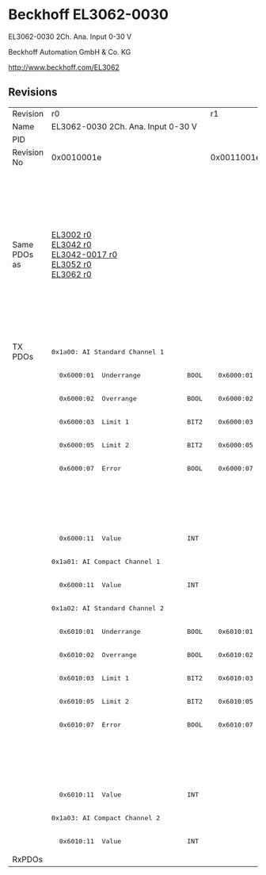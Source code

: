 # Beckhoff EL3062-0030

EL3062-0030 2Ch. Ana. Input 0-30 V

Beckhoff Automation GmbH & Co. KG

http://www.beckhoff.com/EL3062

## Revisions
<table>
<tr >
<td>Revision</td>
<td>r0</td>
<td>r1</td>
<td>r2</td>
<td>r3</td>
<td>r4</td>
<td>r5</td>
<td>r6</td>
<td>r7</td>
</tr>
<tr >
<td>Name</td>
<td>EL3062-0030 2Ch. Ana. Input 0-30 V</td>
<td colspan=7 align="center">EL3062-0030 2Ch. Ana. Input 0-30V</td>
</tr>
<tr >
<td>PID</td>
<td colspan=8 align="center">0x0bf63052</td>
</tr>
<tr >
<td>Revision No</td>
<td>0x0010001e</td>
<td>0x0011001e</td>
<td>0x0012001e</td>
<td>0x0013001e</td>
<td>0x0014001e</td>
<td>0x0015001e</td>
<td>0x0016001e</td>
<td>0x0017001e</td>
</tr>
<tr >
<td>Same PDOs as</td>
<td><a href="EL3002">EL3002 r0</a><br/><a href="EL3042">EL3042 r0</a><br/><a href="EL3042-0017">EL3042-0017 r0</a><br/><a href="EL3052">EL3052 r0</a><br/><a href="EL3062">EL3062 r0</a></td>
<td colspan=3 align="center"><a href="EL3002">EL3002 r1</a><br/><a href="EL3002">EL3002 r2</a><br/><a href="EL3002">EL3002 r3</a><br/><a href="EL3012">EL3012 r0</a><br/><a href="EL3012">EL3012 r1</a><br/><a href="EL3022">EL3022 r0</a><br/><a href="EL3022">EL3022 r1</a><br/><a href="EL3042">EL3042 r1</a><br/><a href="EL3042">EL3042 r2</a><br/><a href="EL3042-0017">EL3042-0017 r1</a><br/><a href="EL3042-0017">EL3042-0017 r2</a><br/><a href="EL3042-0017">EL3042-0017 r3</a><br/><a href="EL3052">EL3052 r1</a><br/><a href="EL3052">EL3052 r2</a><br/><a href="EL3062">EL3062 r1</a><br/><a href="EL3062">EL3062 r2</a></td>
<td colspan=2 align="center"><a href="EL3002">EL3002 r4</a><br/><a href="EL3002">EL3002 r5</a><br/><a href="EL3012">EL3012 r2</a><br/><a href="EL3012">EL3012 r3</a><br/><a href="EL3012">EL3012 r4</a><br/><a href="EL3022">EL3022 r2</a><br/><a href="EL3022">EL3022 r3</a><br/><a href="EL3022">EL3022 r4</a><br/><a href="EL3042">EL3042 r3</a><br/><a href="EL3042">EL3042 r4</a><br/><a href="EL3042-0017">EL3042-0017 r4</a><br/><a href="EL3042-0017">EL3042-0017 r5</a><br/><a href="EL3052">EL3052 r3</a><br/><a href="EL3052">EL3052 r4</a><br/><a href="EL3062">EL3062 r3</a><br/><a href="EL3062">EL3062 r4</a><br/><a href="EL3062-0015">EL3062-0015 r0</a></td>
<td colspan=2 align="center"><a href="EL3002">EL3002 r6</a><br/><a href="EL3042">EL3042 r5</a><br/><a href="EL3042-0017">EL3042-0017 r6</a><br/><a href="EL3052">EL3052 r5</a><br/><a href="EL3062">EL3062 r5</a></td>
</tr>
<tr class="txpdo">
<td rowspan=22 valign=top>TX PDOs</td>
<td colspan=8 align="left"><pre>0x1a00: AI Standard Channel 1</pre></td>
<td></td>
</tr>
<tr class="txpdo">
<td><pre>  0x6000:01  Underrange            BOOL</pre></td>
<td colspan=7 align="left"><pre>  0x6000:01  Status__Underrange    BOOL</pre></td>
</tr>
<tr class="txpdo">
<td><pre>  0x6000:02  Overrange             BOOL</pre></td>
<td colspan=7 align="left"><pre>  0x6000:02  Status__Overrange     BOOL</pre></td>
</tr>
<tr class="txpdo">
<td><pre>  0x6000:03  Limit 1               BIT2</pre></td>
<td colspan=7 align="left"><pre>  0x6000:03  Status__Limit 1       BIT2</pre></td>
</tr>
<tr class="txpdo">
<td><pre>  0x6000:05  Limit 2               BIT2</pre></td>
<td colspan=7 align="left"><pre>  0x6000:05  Status__Limit 2       BIT2</pre></td>
</tr>
<tr class="txpdo">
<td><pre>  0x6000:07  Error                 BOOL</pre></td>
<td colspan=7 align="left"><pre>  0x6000:07  Status__Error         BOOL</pre></td>
</tr>
<tr class="txpdo">
<td colspan=4 align="left"></td>
<td colspan=4 align="left"><pre>  0x6000:0f  Status__TxPDO State   BOOL</pre></td>
</tr>
<tr class="txpdo">
<td colspan=4 align="left"></td>
<td colspan=4 align="left"><pre>  0x6000:10  Status__TxPDO Toggle  BOOL</pre></td>
</tr>
<tr class="txpdo">
<td colspan=8 align="left"><pre>  0x6000:11  Value                 INT</pre></td>
</tr>
<tr class="txpdo">
<td colspan=8 align="left"><pre>0x1a01: AI Compact Channel 1</pre></td>
</tr>
<tr class="txpdo">
<td colspan=8 align="left"><pre>  0x6000:11  Value                 INT</pre></td>
</tr>
<tr class="txpdo">
<td colspan=8 align="left"><pre>0x1a02: AI Standard Channel 2</pre></td>
</tr>
<tr class="txpdo">
<td><pre>  0x6010:01  Underrange            BOOL</pre></td>
<td colspan=7 align="left"><pre>  0x6010:01  Status__Underrange    BOOL</pre></td>
</tr>
<tr class="txpdo">
<td><pre>  0x6010:02  Overrange             BOOL</pre></td>
<td colspan=7 align="left"><pre>  0x6010:02  Status__Overrange     BOOL</pre></td>
</tr>
<tr class="txpdo">
<td><pre>  0x6010:03  Limit 1               BIT2</pre></td>
<td colspan=7 align="left"><pre>  0x6010:03  Status__Limit 1       BIT2</pre></td>
</tr>
<tr class="txpdo">
<td><pre>  0x6010:05  Limit 2               BIT2</pre></td>
<td colspan=7 align="left"><pre>  0x6010:05  Status__Limit 2       BIT2</pre></td>
</tr>
<tr class="txpdo">
<td><pre>  0x6010:07  Error                 BOOL</pre></td>
<td colspan=7 align="left"><pre>  0x6010:07  Status__Error         BOOL</pre></td>
</tr>
<tr class="txpdo">
<td colspan=4 align="left"></td>
<td colspan=4 align="left"><pre>  0x6010:0f  Status__TxPDO State   BOOL</pre></td>
</tr>
<tr class="txpdo">
<td colspan=4 align="left"></td>
<td colspan=4 align="left"><pre>  0x6010:10  Status__TxPDO Toggle  BOOL</pre></td>
</tr>
<tr class="txpdo">
<td colspan=8 align="left"><pre>  0x6010:11  Value                 INT</pre></td>
</tr>
<tr class="txpdo">
<td colspan=8 align="left"><pre>0x1a03: AI Compact Channel 2</pre></td>
</tr>
<tr class="txpdo">
<td colspan=8 align="left"><pre>  0x6010:11  Value                 INT</pre></td>
</tr>
<tr >
<td>RxPDOs</td>
<td colspan=8 align="left"></td>
</tr>
</table>
